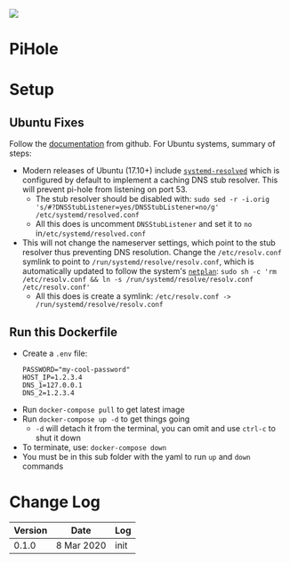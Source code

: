 ![](https://camo.githubusercontent.com/73fd8305ca1a62929a093f3923ba25659c825757/68747470733a2f2f70692d686f6c652e6769746875622e696f2f67726170686963732f566f727465782f566f727465785f776974685f746578742e706e67)

# PiHole

# Setup

## Ubuntu Fixes
Follow the [documentation](https://github.com/pi-hole/docker-pi-hole) from github.
For Ubuntu systems, summary of steps:

- Modern releases of Ubuntu (17.10+) include [`systemd-resolved`](http://manpages.ubuntu.com/manpages/bionic/man8/systemd-resolved.service.8.html) which is configured by default to implement a caching DNS stub resolver. This will prevent pi-hole from listening on port 53.
    - The stub resolver should be disabled with: `sudo sed -r -i.orig 's/#?DNSStubListener=yes/DNSStubListener=no/g' /etc/systemd/resolved.conf`
    - All this does is uncomment `DNSStubListener` and set it to `no` in`/etc/systemd/resolved.conf`
- This will not change the nameserver settings, which point to the stub resolver thus preventing DNS resolution. Change the `/etc/resolv.conf` symlink to point to `/run/systemd/resolve/resolv.conf`, which is automatically updated to follow the system's [`netplan`](https://netplan.io/):
`sudo sh -c 'rm /etc/resolv.conf && ln -s /run/systemd/resolve/resolv.conf /etc/resolv.conf'`
    - All this does is create a symlink:  `/etc/resolv.conf -> /run/systemd/resolve/resolv.conf`

## Run this Dockerfile

- Create a `.env` file:
    ```
    PASSWORD="my-cool-password"
    HOST_IP=1.2.3.4
    DNS_1=127.0.0.1
    DNS_2=1.2.3.4
    ```
- Run `docker-compose pull` to get latest image
- Run `docker-compose up -d` to get things going
    - `-d` will detach it from the terminal, you can omit and use `ctrl-c` to shut it down
- To terminate, use: `docker-compose down`
- You must be in this sub folder with the yaml to run `up` and `down` commands

# Change Log

| Version | Date | Log |
|-------|-------------|------------------------------|
| 0.1.0 |  8 Mar 2020 | init                         |
